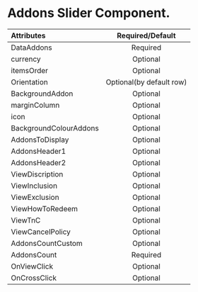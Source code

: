 # Addons Slider Component.

<table>
    <thead>
        <tr>
            <th style="text-align:left;">Attributes</th>
            <th style="text-align:center;">Required/Default</th>
        </tr>
    </thead>
    <tbody>
        <tr>
            <td style="text-align:left;">DataAddons</td>
            <td style="text-align:center;">Required</td>
        </tr>
        <tr>
            <td style="text-align:left;">currency</td>
            <td style="text-align:center;">Optional</td>
        </tr>
        <tr>
            <td style="text-align:left;">itemsOrder</td>
            <td style="text-align:center;">Optional</td>
        </tr>
        <tr>
            <td style="text-align:left;">Orientation</td>
            <td style="text-align:center;">Optional(by default row)</td>
        </tr>
        <tr>
            <td style="text-align:left;">BackgroundAddon</td>
            <td style="text-align:center;">Optional</td>
        </tr>
        <tr>
            <td style="text-align:left;">marginColumn</td>
            <td style="text-align:center;">Optional</td>
        </tr>
        <tr>
            <td style="text-align:left;">icon</td>
            <td style="text-align:center;">Optional</td>
        </tr>
        <tr>
            <td style="text-align:left;">BackgroundColourAddons</td>
            <td style="text-align:center;">Optional</td>
        </tr>
        <tr>
            <td style="text-align:left;">AddonsToDisplay</td>
            <td style="text-align:center;">Optional</td>
        </tr>
        <tr>
            <td style="text-align:left;">AddonsHeader1</td>
            <td style="text-align:center;">Optional</td>
        </tr>
        <tr>
            <td style="text-align:left;">AddonsHeader2</td>
            <td style="text-align:center;">Optional</td>
        </tr>
        <tr>
            <td style="text-align:left;">ViewDiscription</td>
            <td style="text-align:center;">Optional</td>
        </tr>
        <tr>
            <td style="text-align:left;">ViewInclusion</td>
            <td style="text-align:center;">Optional</td>
        </tr>
        <tr>
            <td style="text-align:left;">ViewExclusion</td>
            <td style="text-align:center;">Optional</td>
        </tr>
        <tr>
            <td style="text-align:left;">ViewHowToRedeem</td>
            <td style="text-align:center;">Optional</td>
        </tr>
        <tr>
            <td style="text-align:left;">ViewTnC</td>
            <td style="text-align:center;">Optional</td>
        </tr>
        <tr>
            <td style="text-align:left;">ViewCancelPolicy</td>
            <td style="text-align:center;">Optional</td>
        </tr>
        <tr>
            <td style="text-align:left;">AddonsCountCustom</td>
            <td style="text-align:center;">Optional</td>
        </tr>
        <tr>
            <td style="text-align:left;">AddonsCount</td>
            <td style="text-align:center;">Required</td>
        </tr>
        <tr>
            <td style="text-align:left;">OnViewClick</td>
            <td style="text-align:center;">Optional</td>
        </tr>
        <tr>
            <td style="text-align:left;">OnCrossClick</td>
            <td style="text-align:center;">Optional</td>
        </tr>
    </tbody>
</table>

